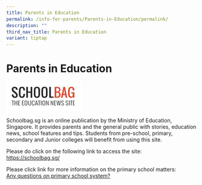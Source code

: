 ```yaml
---
title: Parents in Education
permalink: /info-for-parents/Parents-in-Education/permalink/
description: ""
third_nav_title: Parents in Education
variant: tiptap
---
```

<h1>Parents in Education</h1>
<div class="isomer-image-wrapper">
<img style="width:40%" height="auto" width="100%" src="/images/schoolbag.jpg">
</div>
<p>Schoolbag.sg is an online publication by the Ministry of Education, Singapore.
It provides parents and the general public with stories, education news,
school features and tips. Students from pre-school, primary, secondary
and Junior colleges will benefit from using this site.</p>
<p>Please do click on the following link to access the site:
<br><a href="https://www.schoolbag.edu.sg/" rel="noopener noreferrer nofollow" target="_blank">https://schoolbag.sg/</a>
</p>
<p>Please click link for more information on the primary school matters:
<br><a href="https://www.schoolbag.edu.sg/primary/" rel="noopener noreferrer nofollow" target="_blank">Any questions on primary school system?</a>
</p>